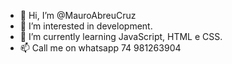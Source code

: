 - 👋 Hi, I’m @MauroAbreuCruz
- 👀 I’m interested in development.
- 🌱 I’m currently learning JavaScript, HTML e CSS.
- 📫 Call me on whatsapp 74 981263904

<!---
MauroAbreuCruz/MauroAbreuCruz is a ✨ special ✨ repository because its `README.md` (this file) appears on your GitHub profile.
You can click the Preview link to take a look at your changes.
--->
